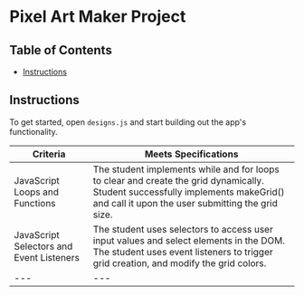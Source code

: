 # Pixel Art Maker Project

## Table of Contents

* [Instructions](#instructions)

## Instructions

To get started, open `designs.js` and start building out the app's functionality.

|Criteria|Meets Specifications|
|---|---|
|JavaScript Loops and Functions|The student implements while and for loops to clear and create the grid dynamically. Student successfully implements makeGrid() and call it upon the user submitting the grid size.|
|JavaScript Selectors and Event Listeners|The student uses selectors to access user input values and select elements in the DOM. The student uses event listeners to trigger grid creation, and modify the grid colors.|
|---|---|


